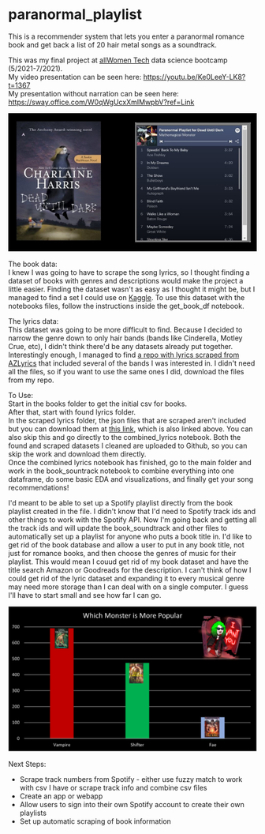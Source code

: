 # paranormal_playlist
This is a recommender system that lets you enter a paranormal romance book and get back a list of 20 hair metal songs as a soundtrack.

This was my final project at [allWomen Tech](https://www.allwomen.tech/) data science bootcamp (5/2021-7/2021).<br>
My video presentation can be seen here: https://youtu.be/Ke0LeeY-LK8?t=1367 <br>
My presentation without narration can be seen here: https://sway.office.com/W0qWgUcxXmIMwpbV?ref=Link  
  
  

![book cover with playlist for book](img/Slide2.png)

The book data:  
I knew I was going to have to scrape the song lyrics, so I thought finding a dataset of books with genres and descriptions would make the project a little easier. Finding the dataset wasn't as easy as I thought it might be, but I managed to find a set I could use on [Kaggle](https://www.kaggle.com/meetnaren/goodreads-best-books). To use this dataset with the notebooks files, follow the instructions inside the get_book_df notebook.

The lyrics data:  
This dataset was going to be more difficult to find. Because I decided to narrow the genre down to only hair bands (bands like Cinderella, Motley Crue, etc), I didn't think there'd be any datasets already put together. Interestingly enough, I managed to find [a repo with lyrics scraped from AZLyrics](https://github.com/SoumitraAgarwal/Webscraping-Text-Data) that included several of the bands I was interested in. I didn't need all the files, so if you want to use the same ones I did, download the files from my repo. 

To Use:  
Start in the books folder to get the initial csv for books.  
After that, start with found lyrics folder.  
In the scraped lyrics folder, the json files that are scraped aren't included but you can download them at [this link](https://github.com/SoumitraAgarwal/Webscraping-Text-Data/tree/master/Song%20Lyrics/Data/Lyrics), which is also linked above. You can also skip this and go directly to the combined_lyrics notebook. Both the found and scraped datasets I cleaned are uploaded to Github, so you can skip the work and download them directly.  
Once the combined lyrics notebook has finished, go to the main folder and work in the book_sountrack notebook to combine everything into one dataframe, do some basic EDA and visualizations, and finally get your song recommendations!

I'd meant to be able to set up a Spotify playlist directly from the book playlist created in the file. I didn't know that I'd need to Spotify track ids and other things to work with the Spotify API. Now I'm going back and getting all the track ids and will update the book_soundtrack and other files to automatically set up a playlist for anyone who puts a book title in. I'd like to get rid of the book database and allow a user to put in any book title, not just for romance books, and then choose the genres of music for their playlist. This would mean I couud get rid of my book dataset and have the title search Amazon or Goodreads for the description. I can't think of how I could get rid of the lyric dataset and expanding it to every musical genre may need more storage than I can deal with on a single computer. I guess I'll have to start small and see how far I can go.

![bar chart showing most popular monster](img/pop_monstersm.png)

Next Steps:
+ Scrape track numbers from Spotify - either use fuzzy match to work with csv I have or scrape track info and combine csv files
+ Create an app or webapp
+ Allow users to sign into their own Spotify account to create their own playlists
+ Set up automatic scraping of book information
